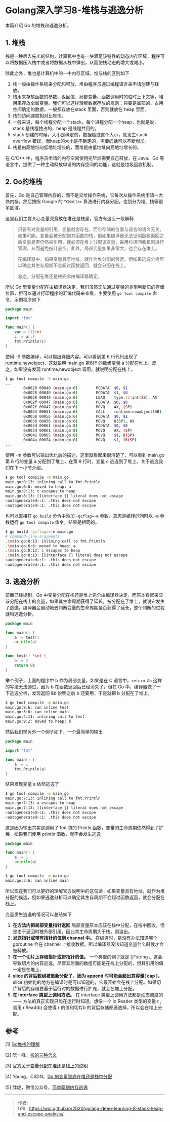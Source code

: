 # Golang深入学习8-堆栈与逃逸分析


本篇介绍 Go 的堆栈和逃逸分析。

<!--more-->

## 1. 堆栈

栈是一种后入先出的结构，计算机中也有一块满足该特性的动态内存区域，程序可以将数据压入栈中或者将数据从栈中弹出，从而使栈动态的增大或减小。

除此之外，堆也是计算机中的一中内存区域。堆与栈的区别如下

1. 栈一般由操作系统来分配和释放，堆由程序员通过编程语言来申请创建与释放。
2. 栈用来存放函数的参数、返回值、局部变量、函数调用时的临时上下文等，堆用来存放全局变量。我们可以这样理解数据存放的规则：只要是局部的、占用空间确定的数据，一般都存放在stack 里面，否则就放在 heap 里面。
3. 栈的访问速度相对比堆快。
4. 一般来说，每个线程分配一个stack，每个进程分配一个heap，也就是说，stack 是线程独占的，heap 是线程共用的。
5. stack 创建的时候，大小是确定的，数据超过这个大小，就发生stack overflow 错误，而heap的大小是不确定的，需要的话可以不断增加。
6. 栈是由高地址向低地址增长的，而堆是由低地址向高地址增长的。

在 C/C++ 中，程序员申请的内存空间使用完毕后需要自己释放，在 Java、Go 等语言中，提供了一种主动释放申请的内存空间的功能，这就是垃圾回收机制。

## 2. Go的堆栈

首先，Go 是自己管理内存的，而不是交给操作系统，它每次从操作系统申请一大块内存，然后按照 Google 的 `TCMalloc` 算法进行内存分配，也划分为堆、栈等很多区域。

这里我们主要关心变量究竟放在堆还是栈里，官方有这么一段解释

> 只要有对变量的引用，变量就会存在，而它存储的位置与语言的语义无关。如果可能，变量会被分配到其函数的栈，但如果编译器无法证明函数返回之后变量是否仍然被引用，就必须在堆上分配该变量，采用垃圾回收机制进行管理，从而避免指针悬空。此外，局部变量如果非常大，也会存在堆上。
>
> 在编译器中，如果变量具有地址，就作为堆分配的候选，但如果逃逸分析可以确定其生存周期不会超过函数返回，就会分配在栈上。
>
> 总之，分配在堆还是栈完全由编译器确定。

所以 Go 里变量分配在由编译器决定，我们虽然无法通过变量的类型判断它的存储位置，但可以通过打印程序的汇编代码来查看，主要使用 `go tool compile` 命令，示例程序如下

```go
package main

import "fmt"

func main() {
	var a [1]int
	c := a[:]
	fmt.Println(c)
}
```

使用 -S 参数编译，可以输出详细内容。可以看到第 6 行代码出现了 runtime.newobject，这就说明 main.go 第6行 的数组变量 a 分配在堆上。反之，如果没有发现 runtime.newobject 调用，就说明分配在栈上。

```bash
$ go tool compile -S main.go
...   
        0x0028 00040 (main.go:6)        PCDATA  $0, $1
        0x0028 00040 (main.go:6)        PCDATA  $1, $0
        0x0028 00040 (main.go:6)        LEAQ    type.[1]int(SB), AX
        0x002f 00047 (main.go:6)        PCDATA  $0, $0
        0x002f 00047 (main.go:6)        MOVQ    AX, (SP)
        0x0033 00051 (main.go:6)        CALL    runtime.newobject(SB)
        0x0038 00056 (main.go:6)        PCDATA  $0, $1
        0x0038 00056 (main.go:6)        MOVQ    8(SP), AX
        0x003d 00061 (main.go:8)        PCDATA  $0, $0
        0x003d 00061 (main.go:8)        MOVQ    AX, (SP)
        0x0041 00065 (main.go:8)        MOVQ    $1, 8(SP)
        0x004a 00074 (main.go:8)        MOVQ    $1, 16(SP)
...
```

使用 -m 参数可以输出优化后的描述，这里就看起来很清楚了，可以看到 main.go 第 6 行的变量 a 分配到了堆上，在第 8 行时，变量 c 逃逸到了堆上。关于逃逸我们在下一小节介绍。

```bash
$ go tool compile -m main.go
main.go:8:13: inlining call to fmt.Println
main.go:6:6: moved to heap: a
main.go:8:13: c escapes to heap
main.go:8:13: []interface {} literal does not escape
<autogenerated>:1: .this does not escape
<autogenerated>:1: .this does not escape
```

也可以直接在 `go build` 命令中添加 `-gcflag=-m` 参数，意思是编译的同时以 `-m` 参数运行 `go tool compile`  命令，结果是相同的。

```bash
$ go build -gcflags=-m main.go
# command-line-arguments
.\main.go:8:13: inlining call to fmt.Println
.\main.go:6:6: moved to heap: a
.\main.go:8:13: c escapes to heap
.\main.go:8:13: []interface {} literal does not escape
<autogenerated>:1: .this does not escape
<autogenerated>:1: .this does not escape
```

## 3. 逃逸分析

前面已经提到，Go 中变量分配在栈还是堆上完全由编译器决定，而原本看起来应该分配在栈上的变量，如果其生命周期获得了延长，被分配在了堆上，就说它发生了逃逸。编译器会自动地去判断变量的生命周期是否获得了延长，整个判断的过程就叫逃逸分析。

```go
package main

func main() {
	a := test()
	println(a)
}

func test() *int {
	b := 2
	return &b
}
```

举个例子，上面的程序中 b 作为局部变量，如果是在 C 语言中，`return &b` 这样的写法无法通过，因为 b 在函数返回后已经消失了，但在 Go 中，编译器做了一下逃逸分析，发现返回 &b 说明之后 b 还要用，于是就把 b 分配在了堆上。

```bash
$ go tool compile -m main.go
main.go:8:6: can inline test
main.go:3:6: can inline main
main.go:4:11: inlining call to test
main.go:9:2: moved to heap: b
```

然后我们举另外一个例子如下，一个最简单的输出

```go
package main

import "fmt"

func main() {
	a := 1
	fmt.Println(a)
}
```

结果发现变量 a 依然逃逸了

```bash
$ go tool compile -m main.go
main.go:7:13: inlining call to fmt.Println
main.go:7:13: a escapes to heap
main.go:7:13: []interface {} literal does not escape
<autogenerated>:1: .this does not escape
<autogenerated>:1: .this does not escape
```

这是因为输出其实是调用了 fmt 包的 Println 函数，变量的生命周期依然得到了扩展，如果我们使用 println 函数，就不会发生逃逸

```go
package main

func main() {
	a := 1
	println(a)
}
```

```bash
$ go tool compile -m main.go
main.go:3:6: can inline main
```

所以现在我们可以更好的理解官方说明中的这句话：如果变量具有地址，就作为堆分配的候选，但如果逃逸分析可以确定其生存周期不会超过函数返回，就会分配在栈上。

变量发生逃逸的情况可以总结如下

1. **在方法内把局部变量指针返回** 局部变量原本应该在栈中分配，在栈中回收。但是由于返回时被外部引用，因此其生命周期大于栈，则溢出。
2. **发送指针或带有指针的值到 channel 中。** 在编译时，是没有办法知道哪个 goroutine 会在 channel 上接收数据。所以编译器没法知道变量什么时候才会被释放。
3. **在一个切片上存储指针或带指针的值。** 一个典型的例子就是 []*string 。这会导致切片的内容逃逸。尽管其后面的数组可能是在栈上分配的，但其引用的值一定是在堆上。
4. **slice 的背后数组被重新分配了，因为 append 时可能会超出其容量( cap )。** slice 初始化的地方在编译时是可以知道的，它最开始会在栈上分配。如果切片背后的存储要基于运行时的数据进行扩充，就会在堆上分配。
5. **在 interface 类型上调用方法。** 在 interface 类型上调用方法都是动态调度的 —— 方法的真正实现只能在运行时知道。想像一个 io.Reader 类型的变量 r , 调用 r.Read(b) 会使得 r 的值和切片b 的背后存储都逃逸掉，所以会在堆上分配。

## 参考

[1] [Go堆栈的理解](https://segmentfault.com/a/1190000017498101)

[2] 阮一峰，[栈的三种含义](http://www.ruanyifeng.com/blog/2013/11/stack.html)

[3] [官方关于变量分配在堆还是栈上的说明](https://golang.org/doc/faq)

[4] Young，CSDN，[Go 的变量到底在堆还是栈中分配](https://blog.csdn.net/agonie201218/article/details/77574556)

[5] 胖虎，微信公众号，[简单聊聊内存逃逸](https://mp.weixin.qq.com/s?__biz=MzAwMDAxNjU4Mg==&mid=2247483686&idx=1&sn=e48c51107191f02da5751a19a54f7d41&chksm=9aee288fad99a199c126d5ff735af7320356ce4bb5753ae59ac6231e596354499414b5705b79&token=2092782362&lang=zh_CN#rd)

---

> 作者:   
> URL: https://wol.github.io/2020/golang-deep-learning-8-stack-heap-and-escape-analysis/  

